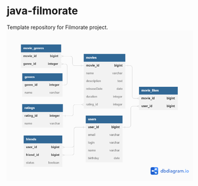 # java-filmorate
Template repository for Filmorate project.
![Filmorate DB structure](/src/main/resources/images/filmorate.png)